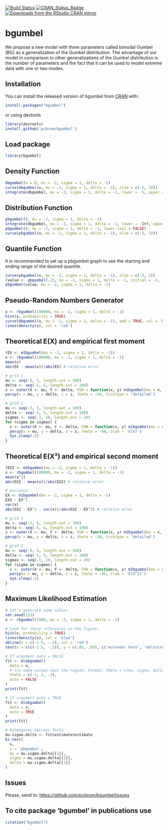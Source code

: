 <!-- # bgumbel <img src="man/figures/logo.png" align="right" /> -->

<!-- [![Downloads](http://cranlogs.r-pkg.org/badges/bgumbel?color=brightgreen)](http://www.r-pkg.org/pkg/bgumbel) -->

<!-- [![Downloads](http://cranlogs.r-pkg.org/badges/mRpostman?color=brightgreen)](http://www.r-pkg.org/pkg/mRpostman) -->

<!-- one space after links to display badges side by side -->

[![Build Status](https://travis-ci.org/pcbrom/bgumbel.svg?branch=main)](https://travis-ci.org/pcbrom/bgumbel)
[![CRAN\_Status\_Badge](https://www.r-pkg.org/badges/last-release/bgumbel)](https://cran.r-project.org/package=bgumbel)
[![Downloads from the RStudio CRAN mirror](https://cranlogs.r-pkg.org/badges/grand-total/bgumbel)](https://cran.r-project.org/package=bgumbel)



# bgumbel

<!-- badges: start -->
<!-- badges: end -->

We propose a new model with three parameters called bimodal Gumbel (BG) as a generalization of the Gumbel distribution. The advantage of our model in comparison to other generalizations of the Gumbel distribution is the number of parameters and the fact that it can be used to model extreme data with one or two modes.


## Installation

You can install the released version of bgumbel from [CRAN](https://CRAN.R-project.org) with:

``` r
install.packages("bgumbel")
```
or using devtools

``` r
library(devtools)
install_github('pcbrom/bgumbel')
```


## Load package

``` r
library(bgumbel)
```


## Density Function


``` r
dbgumbel(x = 0, mu = -2, sigma = 1, delta = -1)
curve(dbgumbel(x, mu = -2, sigma = 1, delta = -1), xlim = c(-5, 10))
integrate(dbgumbel, mu = -2, sigma = 1, delta = -1, lower = -5, upper = 0)
```


## Distribution Function

``` r
pbgumbel(0, mu = -2, sigma = 1, delta = -1)
integrate(dbgumbel, mu = -2, sigma = 1, delta = -1, lower = -Inf, upper = 0)
pbgumbel(0, mu = -2, sigma = 1, delta = -1, lower.tail = FALSE)
curve(pbgumbel(x, mu = -2, sigma = 1, delta = -1), xlim = c(-5, 10))
```


## Quantile Function

It is recommended to set up a pbgumbel graph to see the starting and ending range of the desired quantile.

``` r
curve(pbgumbel(x, mu = -2, sigma = 1, delta = -1), xlim = c(-5, 5))
(value <- qbgumbel(.25, mu = -2, sigma = 1, delta = -1, initial = -4, final = -2))
pbgumbel(value, mu = -2, sigma = 1, delta = -1)
```


## Pseudo-Random Numbers Generator

``` r
x <- rbgumbel(100000, mu = -2, sigma = 1, delta = -1)
hist(x, probability = TRUE)
curve(dbgumbel(x, mu = -2, sigma = 1, delta = -1), add = TRUE, col = 'blue')
lines(density(x), col = 'red')
```


## Theoretical E(X) and empirical first moment

``` r
(EX <- m1bgumbel(mu = -2, sigma = 1, delta = -1))
x <- rbgumbel(100000, mu = -2, sigma = 1, delta = -1)
mean(x)
abs(EX - mean(x))/abs(EX) # relative error

# grid 1
mu <- seq(-5, 5, length.out = 100)
delta <- seq(-5, 5, length.out = 100)
z <- outer(X <- mu, Y <- delta, FUN = function(x, y) m1bgumbel(mu = x, sigma = 1, delta = y))
persp(x = mu, y = delta, z = z, theta = -60, ticktype = 'detailed')

# grid 2
mu <- seq(-5, 5, length.out = 100)
delta <- seq(-5, 5, length.out = 100)
sigmas <- seq(.1, 10, length.out = 20)
for (sigma in sigmas) {
  z <- outer(X <- mu, Y <- delta, FUN = function(x, y) m1bgumbel(mu = x, sigma = sigma, delta = y))
  persp(x = mu, y = delta, z = z, theta = -60, zlab = 'E(X)')
  Sys.sleep(.5)
}
```


## Theoretical E(X²) and empirical second moment

``` r
(EX2 <- m2bgumbel(mu = -2, sigma = 1, delta = -1))
x <- rbgumbel(100000, mu = -2, sigma = 1, delta = -1)
mean(x^2)
abs(EX2 - mean(x))/abs(EX2) # relative error

# Variance
EX <- m1bgumbel(mu = -2, sigma = 1, delta = -1)
EX2 - EX^2
var(x)
abs(EX2 - EX^2 - var(x))/abs(EX2 - EX^2) # relative error

# grid 1
mu <- seq(-5, 5, length.out = 100)
delta <- seq(-5, 5, length.out = 100)
z <- outer(X <- mu, Y <- delta, FUN = function(x, y) m2bgumbel(mu = x, sigma = 1, delta = y))
persp(x = mu, y = delta, z = z, theta = -30, ticktype = 'detailed')

# grid 2
mu <- seq(-5, 5, length.out = 100)
delta <- seq(-5, 5, length.out = 100)
sigmas <- seq(.1, 10, length.out = 20)
for (sigma in sigmas) {
  z <- outer(X <- mu, Y <- delta, FUN = function(x, y) m2bgumbel(mu = x, sigma = sigma, delta = y))
  persp(x = mu, y = delta, z = z, theta = -45, zlab = 'E(X^2)')
  Sys.sleep(.5)
}
```

## Maximum Likelihood Estimation

``` r
# Let's generate some values
set.seed(123)
x <- rbgumbel(1000, mu = -2, sigma = 1, delta = -1)

# Look for these references in the figure:
hist(x, probability = TRUE)
lines(density(x), col = 'blue')
abline(v = c(-2.5, -.5), col = 'red')
text(x = c(c(-2.5, -.5)), y = c(.05, .05), c('mu\nnear here', 'delta\nnear here'))

# If argument auto = FALSE
fit <- mlebgumbel(
  data = x,
  # try some values near the region. Format: theta = c(mu, sigma, delta)
  theta = c(-3, 2, -2),
  auto = FALSE
)
print(fit)

# If argument auto = TRUE
fit <- mlebgumbel(
  data = x,
  auto = TRUE
)
print(fit)

# Kolmogorov-Smirnov Tests
mu.sigma.delta <- fit$estimate$estimate
ks.test(
  x, 
  y = 'pbgumbel', 
  mu = mu.sigma.delta[[1]],
  sigma = mu.sigma.delta[[2]],
  delta = mu.sigma.delta[[3]]
)
```

## Issues

Please, send to: https://github.com/pcbrom/bgumbel/issues


## To cite package ‘bgumbel’ in publications use

``` r
citation("bgumbel")
```
